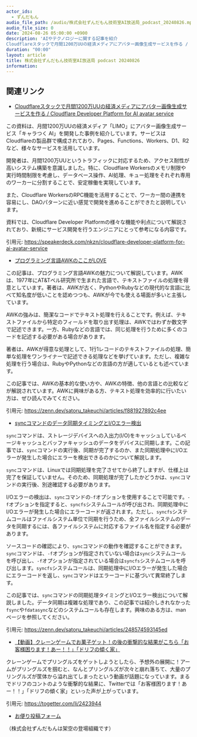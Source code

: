 ```yaml
---
actor_ids:
  - ずんだもん
audio_file_path: /audio/株式会社ずんだもん技術室AI放送局_podcast_20240826.mp3
audio_file_size: 0
date: 2024-08-26 05:00:00 +0900
description: 'AIやテクノロジーに関する記事を紹介  
Cloudflareスタックで月間1200万UUの経済メディアにアバター画像生成サービスを作る / Cloudflare Developer Platform for AI avatar service、プログラミング言語AWKのここがLOVE、syncコマンドのデータ同期タイミングとI/Oエラー検出、【動画】クレーンゲームでお菓子ゲット！の後の衝撃的な結果がこちら「お客様困ります！あー！！」「ドリフの傾く家」'
duration: "00:00"
layout: article
title: 株式会社ずんだもん技術室AI放送局 podcast 20240826
information: 
---
```


## 関連リンク


- [Cloudflareスタックで月間1200万UUの経済メディアにアバター画像生成サービスを作る / Cloudflare Developer Platform for AI avatar service](https://speakerdeck.com/nkzn/cloudflare-developer-platform-for-ai-avatar-service)  


この資料は、月間1200万UUの経済メディア「LIMO」にアバター画像生成サービス「キャラつく AI」を開発した事例を紹介しています。サービスはCloudflareの製品群で構成されており、Pages、Functions、Workers、D1、R2など、様々なサービスを活用しています。

開発者は、月間1200万UUというトラフィックに対応するため、アクセス耐性が高いシステム構築を意識しました。特に、Cloudflare Workersのメモリ制限や実行時間制限を考慮し、データベース操作、AI処理、キュー処理をそれぞれ専用のワーカーに分割することで、安定稼働を実現しています。

また、Cloudflare WorkersのRPC機能を活用することで、ワーカー間の連携を容易にし、DAOパターンに近い感覚で開発を進めることができたと説明しています。

資料では、Cloudflare Developer Platformの様々な機能や利点について解説されており、新規にサービス開発を行うエンジニアにとって参考になる内容です。

引用元: https://speakerdeck.com/nkzn/cloudflare-developer-platform-for-ai-avatar-service


- [プログラミング言語AWKのここがLOVE](https://zenn.dev/satoru_takeuchi/articles/f881927892c4ee)  


この記事は、プログラミング言語AWKの魅力について解説しています。AWKは、1977年にAT&Tベル研究所で生まれた言語で、テキストファイルの処理を得意としています。著者は、AWKが古く、PythonやRubyなどの現代的な言語に比べて知名度が低いことを認めつつも、AWKが今でも使える場面が多いと主張しています。

AWKの強みは、簡潔なコードでテキスト処理を行えることです。例えば、テキストファイルから特定のフィールドを取り出す処理は、AWKではわずか数文字で記述できます。一方、Rubyなどの言語では、同じ処理を行うために多くのコードを記述する必要がある場合があります。

著者は、AWKが得意な処理として、1行1レコードのテキストファイルの処理、簡単な処理をワンライナーで記述できる処理などを挙げています。ただし、複雑な処理を行う場合は、RubyやPythonなどの言語の方が適しているとも述べています。

この記事では、AWKの基本的な使い方や、AWKの特徴、他の言語との比較などが解説されています。AWKに興味がある方、テキスト処理を効率的に行いたい方は、ぜひ読んでみてください。


引用元: https://zenn.dev/satoru_takeuchi/articles/f881927892c4ee


- [syncコマンドのデータ同期タイミングとI/Oエラー検出](https://zenn.dev/satoru_takeuchi/articles/248574593145ed)  

 
`sync`コマンドは、ストレージデバイスへの入出力(I/O)をキャッシュしているページキャッシュとバッファキャッシュのデータをデバイスに同期します。この記事では、`sync`コマンドの実行後、同期が完了するのか、また同期処理中にI/Oエラーが発生した場合にエラーを検出できるのかについて解説します。

`sync`コマンドは、Linuxでは同期処理を完了させてから終了しますが、仕様上は完了を保証していません。そのため、同期処理が完了したかどうかは、`sync`コマンドの実行後、別途確認する必要があります。

I/Oエラーの検出は、`sync`コマンドの`-f`オプションを使用することで可能です。`-f`オプションを指定すると、`syncfs`システムコールが呼び出され、同期処理中にI/Oエラーが発生した場合にエラーコードが返されます。ただし、`syncfs`システムコールはファイルシステム単位で同期を行うため、全ファイルシステムのデータを同期するには、各ファイルシステムに対応するファイル名を指定する必要があります。

ソースコードの確認により、`sync`コマンドの動作を確認することができます。`sync`コマンドは、`-f`オプションが指定されていない場合は`sync`システムコールを呼び出し、`-f`オプションが指定されている場合は`syncfs`システムコールを呼び出します。`syncfs`システムコールは、同期処理中にI/Oエラーが発生した場合にエラーコードを返し、`sync`コマンドはエラーコードに基づいて異常終了します。

この記事では、`sync`コマンドの同期処理タイミングとI/Oエラー検出について解説しました。データ同期は複雑な処理であり、この記事では紹介しきれなかった`fsync`や`fdatasync`などのシステムコールも存在します。興味のある方は、manページを参照してください。 


引用元: https://zenn.dev/satoru_takeuchi/articles/248574593145ed


- [【動画】クレーンゲームでお菓子ゲット！の後の衝撃的な結果がこちら「お客様困ります！あー！！」「ドリフの傾く家」](https://togetter.com/li/2423944)  


クレーンゲームでプリングルズをゲットしようとしたら、予想外の展開に！アームがプリングルズを掴むと、なんとプリングルズが次々と崩れ落ちて、大量のプリングルズが筐体から溢れ出てしまったという動画が話題になっています。まるでドリフのコントのような衝撃的な結果に、Twitterでは「お客様困ります！あー！！」「ドリフの傾く家」といった声が上がっています。 


引用元: https://togetter.com/li/2423944



- [お便り投稿フォーム](https://forms.gle/ffg4JTfqdiqK62qf9)

（株式会社ずんだもんは架空の登場組織です）
